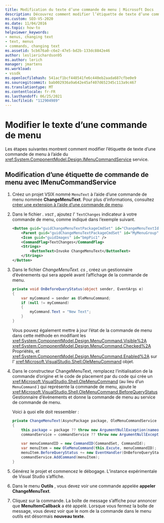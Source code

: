 ```yaml
---
title: Modification du texte d’une commande de menu | Microsoft Docs
description: Découvrez comment modifier l’étiquette de texte d’une commande de menu à l’aide du service IMenuCommandService en examinant cet exemple de code.
ms.custom: SEO-VS-2020
ms.date: 11/04/2016
ms.topic: how-to
helpviewer_keywords:
- menus, changing text
- text, menus
- commands, changing text
ms.assetid: 5cb676a0-c6e2-47e5-bd2b-133dc8842e46
author: leslierichardson95
ms.author: lerich
manager: jmartens
ms.workload:
- vssdk
ms.openlocfilehash: 541acf1bcf448541fe6c440eb2aada687cfbe0e9
ms.sourcegitcommit: bab002936a9a642e45af407d652345c113a9c467
ms.translationtype: MT
ms.contentlocale: fr-FR
ms.lasthandoff: 06/25/2021
ms.locfileid: "112904989"
---
```

# <a name="change-the-text-of-a-menu-command"></a>Modifier le texte d’une commande de menu
Les étapes suivantes montrent comment modifier l’étiquette de texte d’une commande de menu à l’aide du <xref:System.ComponentModel.Design.IMenuCommandService> service.

## <a name="changing-a-menu-command-label-with-the-imenucommandservice"></a>Modification d’une étiquette de commande de menu avec IMenuCommandService

1. Créez un projet VSIX nommé `MenuText` à l’aide d’une commande de menu nommée **ChangeMenuText**. Pour plus d’informations, consultez [créer une extension à l’aide d’une commande de menu](../extensibility/creating-an-extension-with-a-menu-command.md).

2. Dans le fichier *. vsct* , ajoutez l' `TextChanges` indicateur à votre commande de menu, comme indiqué dans l’exemple suivant.

    ```xml
    <Button guid="guidChangeMenuTextPackageCmdSet" id="ChangeMenuTextId" priority="0x0100" type="Button">
        <Parent guid="guidChangeMenuTextPackageCmdSet" id="MyMenuGroup" />
        <Icon guid="guidImages" id="bmpPic1" />
        <CommandFlag>TextChanges</CommandFlag>
        <Strings>
            <ButtonText>Invoke ChangeMenuText</ButtonText>
        </Strings>
    </Button>
    ```

3. Dans le fichier *ChangeMenuText. cs* , créez un gestionnaire d’événements qui sera appelé avant l’affichage de la commande de menu.

    ```csharp
    private void OnBeforeQueryStatus(object sender, EventArgs e)
    {
        var myCommand = sender as OleMenuCommand;
        if (null != myCommand)
        {
            myCommand.Text = "New Text";
        }
    }
    ```

    Vous pouvez également mettre à jour l’état de la commande de menu dans cette méthode en modifiant les <xref:System.ComponentModel.Design.MenuCommand.Visible%2A> <xref:System.ComponentModel.Design.MenuCommand.Checked%2A> Propriétés, et <xref:System.ComponentModel.Design.MenuCommand.Enabled%2A> sur l' <xref:Microsoft.VisualStudio.Shell.OleMenuCommand> objet.

4. Dans le constructeur ChangeMenuText, remplacez l’initialisation de la commande d’origine et le code de placement par du code qui crée un <xref:Microsoft.VisualStudio.Shell.OleMenuCommand> (au lieu d’un `MenuCommand` ) qui représente la commande de menu, ajoute le <xref:Microsoft.VisualStudio.Shell.OleMenuCommand.BeforeQueryStatus> Gestionnaire d’événements et donne la commande de menu au service de commande de menu.

    Voici à quoi elle doit ressembler :

    ```csharp
    private ChangeMenuText(AsyncPackage package, OleMenuCommandService commandService)
    {
        this.package = package ?? throw new ArgumentNullException(nameof(package));
        commandService = commandService ?? throw new ArgumentNullException(nameof(commandService));
        
        var menuCommandID = new CommandID(CommandSet, CommandId);
        var menuItem = new OleMenuCommand(this.Excute, menuCommandID);
        menuItem.BeforeQueryStatus += new EventHandler(OnBeforeQueryStatus);
        commandService.AddCommand(menuItem);
    }
    ```

5. Générez le projet et commencez le débogage. L’instance expérimentale de Visual Studio s’affiche.

6. Dans le menu **Outils** , vous devez voir une commande appelée **appeler ChangeMenuText**.

7. Cliquez sur la commande. La boîte de message s’affiche pour annoncer que **MenuItemCallback** a été appelé. Lorsque vous fermez la boîte de message, vous devez voir que le nom de la commande dans le menu outils est désormais **nouveau texte**.

